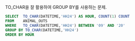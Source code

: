 TO_CHAR을 잘 활용하여 GROUP BY를 사용하는 문제.  
  
```SQL
SELECT  TO_CHAR(DATETIME,'HH24') AS HOUR, COUNT(1) COUNT
FROM    ANIMAL_OUTS
WHERE   TO_CHAR(DATETIME,'HH24') BETWEEN '09' AND '20'
GROUP BY TO_CHAR(DATETIME,'HH24')
ORDER BY HOUR
```
